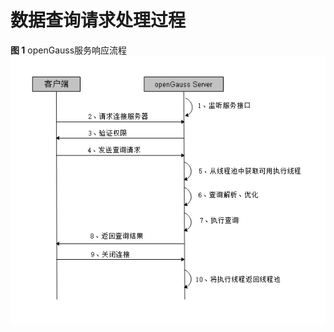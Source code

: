 # 数据查询请求处理过程<a name="ZH-CN_TOPIC_0242370170"></a>

**图 1**  openGauss服务响应流程<a name="zh-cn_topic_0237120246_zh-cn_topic_0059778641_f8739a7e890f246bb9fb77f8a9b1c4105"></a>
![](figures/openGauss-service-response-process.jpg "openGauss服务响应流程")
